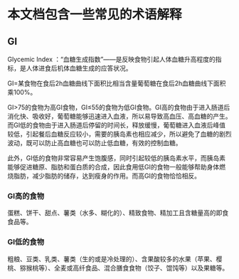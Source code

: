# 本文档包含一些常见的术语解释

## GI
Glycemic Index ：“血糖生成指数”——是反映食物引起人体血糖升高程度的指标，是人体进食后机体血糖生成的应答状况。

GI=某食物在食后2h血糖曲线下面积比相当含量葡萄糖在食后2h血糖曲线下面积乘100%。

GI>75的食物为高GI食物，GI≤55的食物为低GI食物。GI高的食物由于进入肠道后消化快、吸收好，葡萄糖能够迅速进入血液，所以易导致高血压、高血糖的产生。而GI低的食物由于进入肠道后停留的时间长，释放缓慢，葡萄糖进入血液后峰值较低，引起餐后血糖反应较小，需要的胰岛素也相应减少，所以避免了血糖的剧烈波动，既可以防止高血糖也可以防止低血糖，有效的控制血糖。

此外，GI低的食物非常容易产生饱腹感，同时引起较低的胰岛素水平，而胰岛素能够促进糖原、脂肪和蛋白质的合成，因此食用低GI的食物一般能够帮助身体燃烧脂肪，减少脂肪的储存，达到瘦身的作用。而高GI的食物恰恰相反。

### GI高的食物
蛋糕、饼干、甜点、薯类（水多、糊化的）、精致食物、精加工且含糖量高的即食食品等。

### GI低的食物
粗粮、豆类、乳类、薯类（生的或是冷处理的）、含果酸较多的水果（苹果、樱桃、猕猴桃等）、全麦或高纤食品、混合膳食食物（饺子、馄饨等）以及果糖等。